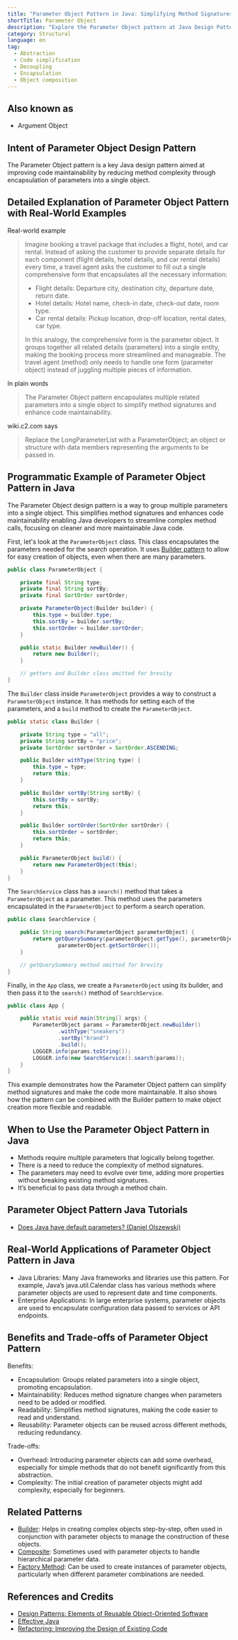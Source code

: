 ```yaml
---
title: "Parameter Object Pattern in Java: Simplifying Method Signatures with Structured Data"
shortTitle: Parameter Object
description: "Explore the Parameter Object pattern at Java Design Patterns. Learn how it simplifies method signatures, enhances maintainability, and promotes encapsulation with real-world examples and detailed code snippets."
category: Structural
language: en
tag:
  - Abstraction
  - Code simplification
  - Decoupling
  - Encapsulation
  - Object composition
---
```


## Also known as

* Argument Object

## Intent of Parameter Object Design Pattern

The Parameter Object pattern is a key Java design pattern aimed at improving code maintainability by reducing method complexity through encapsulation of parameters into a single object.

## Detailed Explanation of Parameter Object Pattern with Real-World Examples

Real-world example

> Imagine booking a travel package that includes a flight, hotel, and car rental. Instead of asking the customer to provide separate details for each component (flight details, hotel details, and car rental details) every time, a travel agent asks the customer to fill out a single comprehensive form that encapsulates all the necessary information:
>
> - Flight details: Departure city, destination city, departure date, return date.
> - Hotel details: Hotel name, check-in date, check-out date, room type.
> - Car rental details: Pickup location, drop-off location, rental dates, car type.
> 
> In this analogy, the comprehensive form is the parameter object. It groups together all related details (parameters) into a single entity, making the booking process more streamlined and manageable. The travel agent (method) only needs to handle one form (parameter object) instead of juggling multiple pieces of information.

In plain words

> The Parameter Object pattern encapsulates multiple related parameters into a single object to simplify method signatures and enhance code maintainability.

wiki.c2.com says

> Replace the LongParameterList with a ParameterObject; an object or structure with data members representing the arguments to be passed in.

## Programmatic Example of Parameter Object Pattern in Java

The Parameter Object design pattern is a way to group multiple parameters into a single object. This simplifies method signatures and enhances code maintainability enabling Java developers to streamline complex method calls, focusing on cleaner and more maintainable Java code.

First, let's look at the `ParameterObject` class. This class encapsulates the parameters needed for the search operation. It uses [Builder pattern](https://java-design-patterns.com/patterns/builder/) to allow for easy creation of objects, even when there are many parameters.

```java
public class ParameterObject {

    private final String type;
    private final String sortBy;
    private final SortOrder sortOrder;

    private ParameterObject(Builder builder) {
        this.type = builder.type;
        this.sortBy = builder.sortBy;
        this.sortOrder = builder.sortOrder;
    }

    public static Builder newBuilder() {
        return new Builder();
    }

    // getters and Builder class omitted for brevity
}
```

The `Builder` class inside `ParameterObject` provides a way to construct a `ParameterObject` instance. It has methods for setting each of the parameters, and a `build` method to create the `ParameterObject`.

```java
public static class Builder {

    private String type = "all";
    private String sortBy = "price";
    private SortOrder sortOrder = SortOrder.ASCENDING;

    public Builder withType(String type) {
        this.type = type;
        return this;
    }

    public Builder sortBy(String sortBy) {
        this.sortBy = sortBy;
        return this;
    }

    public Builder sortOrder(SortOrder sortOrder) {
        this.sortOrder = sortOrder;
        return this;
    }

    public ParameterObject build() {
        return new ParameterObject(this);
    }
}
```

The `SearchService` class has a `search()` method that takes a `ParameterObject` as a parameter. This method uses the parameters encapsulated in the `ParameterObject` to perform a search operation.

```java
public class SearchService {

    public String search(ParameterObject parameterObject) {
        return getQuerySummary(parameterObject.getType(), parameterObject.getSortBy(),
                parameterObject.getSortOrder());
    }

    // getQuerySummary method omitted for brevity
}
```

Finally, in the `App` class, we create a `ParameterObject` using its builder, and then pass it to the `search()` method of `SearchService`.

```java
public class App {

    public static void main(String[] args) {
        ParameterObject params = ParameterObject.newBuilder()
                .withType("sneakers")
                .sortBy("brand")
                .build();
        LOGGER.info(params.toString());
        LOGGER.info(new SearchService().search(params));
    }
}
```

This example demonstrates how the Parameter Object pattern can simplify method signatures and make the code more maintainable. It also shows how the pattern can be combined with the Builder pattern to make object creation more flexible and readable.

## When to Use the Parameter Object Pattern in Java

* Methods require multiple parameters that logically belong together.
* There is a need to reduce the complexity of method signatures.
* The parameters may need to evolve over time, adding more properties without breaking existing method signatures.
* It’s beneficial to pass data through a method chain.

## Parameter Object Pattern Java Tutorials

* [Does Java have default parameters? (Daniel Olszewski)](http://dolszewski.com/java/java-default-parameters)

## Real-World Applications of Parameter Object Pattern in Java

* Java Libraries: Many Java frameworks and libraries use this pattern. For example, Java’s java.util.Calendar class has various methods where parameter objects are used to represent date and time components.
* Enterprise Applications: In large enterprise systems, parameter objects are used to encapsulate configuration data passed to services or API endpoints.

## Benefits and Trade-offs of Parameter Object Pattern

Benefits:

* Encapsulation: Groups related parameters into a single object, promoting encapsulation.
* Maintainability: Reduces method signature changes when parameters need to be added or modified.
* Readability: Simplifies method signatures, making the code easier to read and understand.
* Reusability: Parameter objects can be reused across different methods, reducing redundancy.

Trade-offs:

* Overhead: Introducing parameter objects can add some overhead, especially for simple methods that do not benefit significantly from this abstraction.
* Complexity: The initial creation of parameter objects might add complexity, especially for beginners.

## Related Patterns

* [Builder](https://java-design-patterns.com/patterns/builder/): Helps in creating complex objects step-by-step, often used in conjunction with parameter objects to manage the construction of these objects.
* [Composite](https://java-design-patterns.com/patterns/composite/): Sometimes used with parameter objects to handle hierarchical parameter data.
* [Factory Method](https://java-design-patterns.com/patterns/factory-method/): Can be used to create instances of parameter objects, particularly when different parameter combinations are needed.

## References and Credits

* [Design Patterns: Elements of Reusable Object-Oriented Software](https://amzn.to/3w0pvKI)
* [Effective Java](https://amzn.to/4cGk2Jz)
* [Refactoring: Improving the Design of Existing Code](https://amzn.to/3TVEgaB)
